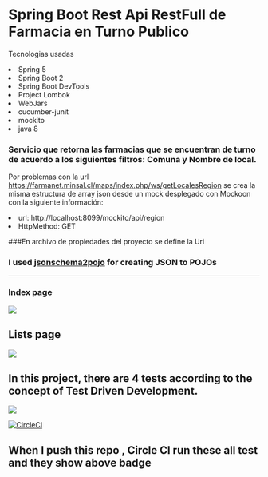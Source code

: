 
# Spring Boot Rest Api RestFull de Farmacia en Turno Publico

Tecnologias usadas
  <li>Spring 5
  <li>Spring Boot 2 
  <li>Spring Boot DevTools 
  <li>Project Lombok
  <li>WebJars
  <li>cucumber-junit
  <li>mockito
  <li>java 8
 

### Servicio que retorna las farmacias que se encuentran de turno de acuerdo a los siguientes filtros: Comuna y Nombre de local.

Por problemas con la url https://farmanet.minsal.cl/maps/index.php/ws/getLocalesRegion se crea la misma estructura de array json desde un mock desplegado con Mockoon con la siguiente información:
  <li>url: http://localhost:8099/mockito/api/region
  <li>HttpMethod: GET
    
###En archivo de propiedades del proyecto se define la Uri    

### I used <a href="http://www.jsonschema2pojo.org/">jsonschema2pojo</a> for creating JSON to POJOs

<hr/>

### Index page 

<img src="https://image.ibb.co/enzoR6/Screen_Shot_2018_02_03_at_19_20_00.png">

## Lists page  
<img src="https://image.ibb.co/n9Jhm6/Screen_Shot_2018_02_03_at_19_20_52.png" height=" " width="">

## In this project, there are 4 tests according to the concept of Test Driven Development.
<img src="https://image.ibb.co/gPTib6/Screen_Shot_2018_02_04_at_01_16_10.png" width="">



[![CircleCI](https://circleci.com/gh/ramazan/Spring-Rest-Template-Example.svg?style=svg)](https://circleci.com/gh/ramazan/Spring-Rest-Template-Example)
## When I push this repo , Circle CI run these all test and they show above badge


 
